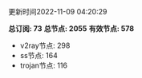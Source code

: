 更新时间2022-11-09 04:20:29

**总订阅: 73**
**总节点: 2055**
**有效节点: 578**
- v2ray节点: 298
- ss节点: 164
- trojan节点: 116
